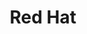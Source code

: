 ---
blog: https://www.redhat.com/en/blog
colors: [ "#CC0000", "#A30000", "#820000"]
facebook: http://www.facebook.com/RedHatInc
font:
  name: Interstate
  url: https://store.typenetwork.com/foundry/fontbureau/series/interstate
github: redhat-developer
googleplus: http://plus.google.com/113311940092135970473
guide: https://brand.redhat.com/
linkedin: http://www.linkedin.com/company/red-hat
logohandle: redhat
sort: redhat
title: Red Hat
twitter: redhatnews
website: https://www.redhat.com/
wikipedia: https://en.wikipedia.org/wiki/Red_Hat
youtube: http://www.youtube.com/user/RedHatVideos
---